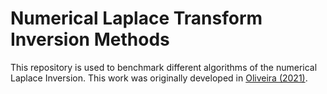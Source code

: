 # Numerical Laplace Transform Inversion Methods

This repository is used to benchmark different algorithms of the numerical Laplace Inversion. This work was originally developed in [Oliveira (2021)](https://spiral.imperial.ac.uk/).

